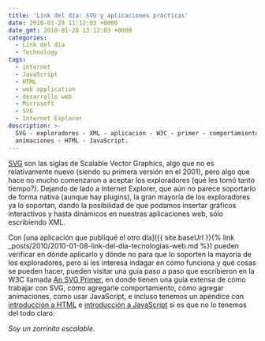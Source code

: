 ```yaml
---
title: 'Link del día: SVG y aplicaciones prácticas'
date: 2010-01-28 11:12:03 +0000
date_gmt: 2010-01-28 13:12:03 +0000
categories:
  - Link del día
  - Technology
tags:
  - internet
  - JavaScript
  - HTML
  - web application
  - desarrollo web
  - Microsoft
  - SVG
  - Internet Explorer
description: >-
  SVG - exploradores - XML - aplicación - W3C - primer - comportamiento -
  animaciones - HTML - JavaScript.
---
```



[SVG](http://en.wikipedia.org/wiki/Scalable_Vector_Graphics) son las siglas de Scalable Vector Graphics, algo que no es relativamente nuevo (siendo su primera versión en el 2001), pero algo que hace no mucho comenzaron a aceptar los exploradores (qué les tomó tanto tiempo?). Dejando de lado a Internet Explorer, que aún no parece soportarlo de forma nativa (aunque hay plugins), la gran mayoría de los exploradores ya lo soportan, dando la posibilidad de que podamos insertar gráficos interactivos y hasta dinámicos en nuestras aplicaciones web, sólo escribiendo XML.

Con [una aplicación que publiqué el otro día]({{ site.baseUrl }}{% link _posts/2010/2010-01-08-link-del-dia-tecnologias-web.md %}) pueden verificar en dónde aplicarlo y dónde no para que lo soporten la mayoría de los exploradores, pero si les interesa indagar en cómo funciona y qué cosas se pueden hacer, pueden visitar una guía paso a paso que escribieron en la W3C llamada [An SVG Primer](http://www.w3.org/Graphics/SVG/IG/resources/svgprimer.html), en donde tienen una guía extensa de cómo trabajar con SVG, cómo agregarle comportamiento, cómo agregar animaciones, como usar JavaScript, e incluso tenemos un apéndice con [introducción a HTML](http://www.w3.org/Graphics/SVG/IG/resources/svgprimer.html#HTML_basics) e [introducción a JavaScript](http://www.w3.org/Graphics/SVG/IG/resources/svgprimer.html#JavaScript_basics) si es que no lo tenemos del todo claro.

_Soy un zorrinito escalable._
